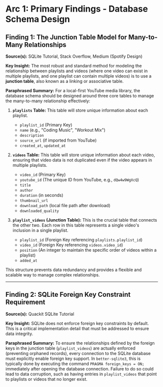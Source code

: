 # Arc 1: Primary Findings - Database Schema Design

## Finding 1: The Junction Table Model for Many-to-Many Relationships

**Source(s):** SQLite Tutorial, Stack Overflow, Medium (Spotify Design)

**Key Insight:** The most robust and standard method for modeling the relationship between playlists and videos (where one video can exist in multiple playlists, and one playlist can contain multiple videos) is to use a **junction table**, also known as a linking or associative table.

**Paraphrased Summary:**
For a local-first YouTube media library, the database schema should be designed around three core tables to manage the many-to-many relationship effectively:

1.  **`playlists` Table:** This table will store unique information about each playlist.
    *   `playlist_id` (Primary Key)
    *   `name` (e.g., "Coding Music", "Workout Mix")
    *   `description`
    *   `source_url` (if imported from YouTube)
    *   `created_at`, `updated_at`

2.  **`videos` Table:** This table will store unique information about each video, ensuring that video data is not duplicated even if the video appears in multiple playlists.
    *   `video_id` (Primary Key)
    *   `youtube_id` (The unique ID from YouTube, e.g., `dQw4w9WgXcQ`)
    *   `title`
    *   `author`
    *   `duration` (in seconds)
    *   `thumbnail_url`
    *   `download_path` (local file path after download)
    *   `downloaded_quality`

3.  **`playlist_videos` (Junction Table):** This is the crucial table that connects the other two. Each row in this table represents a single video's inclusion in a single playlist.
    *   `playlist_id` (Foreign Key referencing `playlists.playlist_id`)
    *   `video_id` (Foreign Key referencing `videos.video_id`)
    *   `position` (An integer to maintain the specific order of videos within a playlist)
    *   `added_at`

This structure prevents data redundancy and provides a flexible and scalable way to manage complex relationships.

---

## Finding 2: SQLite Foreign Key Constraint Requirement

**Source(s):** Quackit SQLite Tutorial

**Key Insight:** SQLite does not enforce foreign key constraints by default. This is a critical implementation detail that must be addressed to ensure data integrity.

**Paraphrased Summary:**
To ensure the relationships defined by the foreign keys in the junction table (`playlist_videos`) are actually enforced (preventing orphaned records), every connection to the SQLite database must explicitly enable foreign key support. In `better-sqlite3`, this is typically done by executing the command `PRAGMA foreign_keys = ON;` immediately after opening the database connection. Failure to do so could lead to data corruption, such as having entries in `playlist_videos` that point to playlists or videos that no longer exist.